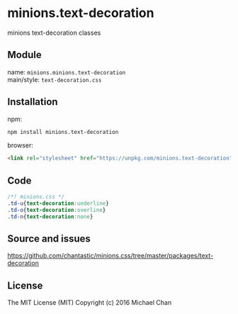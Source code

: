 # minions.text-decoration
minions text-decoration classes

## Module
name: `minions.minions.text-decoration`  
main/style: `text-decoration.css`  

## Installation
npm:
```bash
npm install minions.text-decoration
```

browser:
```html
<link rel="stylesheet" href="https://unpkg.com/minions.text-decoration" />
```

## Code
```css
/*! minions.css */
.td-u{text-decoration:underline}
.td-o{text-decoration:overline}
.td-n{text-decoration:none}

```

## Source and issues

https://github.com/chantastic/minions.css/tree/master/packages/text-decoration

## License

The MIT License (MIT)
Copyright (c) 2016 Michael Chan